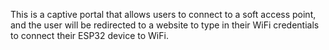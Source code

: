This is a captive portal that allows users to connect to a soft access point, and the user will be redirected to a website to type in their WiFi credentials to connect their ESP32 device to WiFi.
